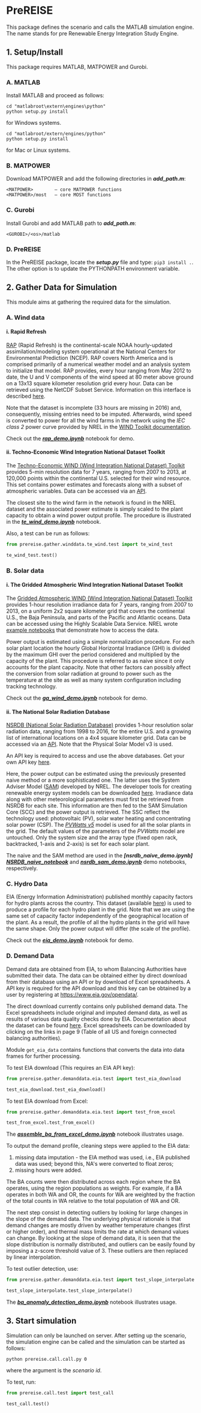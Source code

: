 # PreREISE
This package defines the scenario and calls the MATLAB simulation engine. The
name stands for pre Renewable Energy Integration Study Engine.



## 1. Setup/Install
This package requires MATLAB, MATPOWER and Gurobi.


### A. MATLAB
Install MATLAB and proceed as follows:  
```
cd "matlabroot\extern\engines\python"
python setup.py install
```
for Windows systems.

```
cd "matlabroot/extern/engines/python"
python setup.py install
```
for Mac or Linux systems.


### B. MATPOWER
Download MATPOWER and add the following directories in ***add_path.m***:
```
<MATPOWER>        — core MATPOWER functions
<MATPOWER>/most   — core MOST functions
```


### C. Gurobi
Install Gurobi and add MATLAB path to ***add_path.m***:
```
<GUROBI>/<os>/matlab
```

### D. PreREISE
In the PreREISE package, locate the ***setup.py*** file and type:
`pip3 install .`. The other option is to update the PYTHONPATH environment
variable.




## 2. Gather Data for Simulation
This module aims at gathering the required data for the simulation.

### A. Wind data

#### i. Rapid Refresh
[RAP][RAP] (Rapid Refresh) is the continental-scale NOAA hourly-updated
assimilation/modeling system operational at the National Centers for
Environmental Prediction (NCEP). RAP covers North America and is comprised
primarily of a numerical weather model and an analysis system to initialize
that model. RAP provides, every hour ranging from May 2012 to date, the U and
V components of the wind speed at 80 meter above ground on a 13x13 square
kilometer resolution grid every hour. Data can be retrieved using the NetCDF
Subset Service. Information on this interface is described [here][NetCDF].

Note that the dataset is incomplete (33 hours are missing in 2016) and,
consequently, missing entries need to be imputed. Afterwards, wind speed is
converted to power for all the wind farms in the network using the *IEC class 2*
power curve provided by NREL in the [WIND Toolkit documentation][WIND_doc].

Check out the ***[rap_demo.ipynb][RAP_notebook]*** notebook for demo.

#### ii. Techno-Economic Wind Integration National Dataset Toolkit
The [Techno-Economic WIND (Wind Integration National Dataset) Toolkit][WIND_web]
provides 5-min resolution data for 7 years, ranging from 2007 to 2013, at
120,000 points within the continental U.S. selected for their wind resource.
This set contains power estimates and forecasts along with a subset of
atmospheric variables. Data can be accessed via an [API][WIND_api].

The closest site to the wind farm in the network is found in the NREL dataset
and the associated power estimate is simply scaled to the plant capacity to
obtain a wind power output profile. The procedure is illustrated in the
***[te_wind_demo.ipynb][TE_WIND_notebook]*** notebook.

Also, a test can be run as follows:
```python
from prereise.gather.winddata.te_wind.test import te_wind_test

te_wind_test.test()
```


### B. Solar data

#### i. The Gridded Atmospheric Wind Integration National Dataset Toolkit
The [Gridded Atmospheric WIND (Wind Integration National Dataset)
Toolkit][WIND_web] provides 1-hour resolution irradiance data for 7 years,
ranging from 2007 to 2013, on a uniform 2x2 square kilometer grid that covers
the continental U.S., the Baja Peninsula, and parts of the Pacific and Atlantic
oceans. Data can be accessed using the Highly Scalable Data Service. NREL wrote
[example notebooks][NREL_notebooks] that demonstrate how to access the data.

Power output is estimated using a simple normalization procedure. For each
solar plant location the hourly Global Horizontal Irradiance (GHI) is divided
by the maximum GHI over the period considered and multiplied by the capacity of
the plant. This procedure is referred to as naive since it only accounts for
the plant capacity. Note that other factors can possibly affect the conversion
from solar radiation at ground to power such as the temperature at the site as
well as many system configuration including tracking technology.

Check out the ***[ga_wind_demo.ipynb][GA_WIND_notebook]*** notebook for demo.

#### ii. The National Solar Radiation Database
[NSRDB (National Solar Radiation Database)][NSRDB_web] provides 1-hour
resolution solar radiation data, ranging from 1998 to 2016, for the entire U.S.
and a growing list of international locations on a 4x4 square kilometer grid.
Data can be accessed via an [API][NSRDB_api]. Note that the Physical Solar
Model v3 is used.

An API key is required to access and use the above databases. Get your own API
key [here][NSRDB_signup].

Here, the power output can be estimated using the previously presented naive
method or a more sophisticated one. The latter uses the System Adviser Model
([SAM][SAM_web]) developed by NREL. The developer tools for creating renewable
energy system models can be downloaded [here][SAM_sdk]. Irradiance data along
with other meteorological parameters must first be retrieved from NSRDB for
each site. This information are then fed to the SAM Simulation Core (SCC) and
the power output is retrieved. The SSC reflect the technology used: photovoltaic
(PV), solar water heating and concentrating solar power (CSP). The
*[PVWatts v5][SAM_pvwatts]* model is used for all the solar plants in the grid.
The default values of the parameters of the *PVWatts* model are untouched. Only
the system size and the array type (fixed open rack, backtracked, 1-axis and
2-axis) is set for each solar plant.

The naive and the SAM method are used in the ***[nsrdb_naive_demo.ipynb]
[NSRDB_naive_notebook]*** and ***[nsrdb_sam_demo.ipynb][NSRDB_sam_notebook]***
demo notebooks, respectively.


### C. Hydro Data
EIA (Energy Information Administration) published monthly capacity factors for
hydro plants across the country. This dataset (available [here][hydro_cf]) is
used to produce a profile for each hydro plant in the grid. Note that we are
using the same set of capacity factor independently of the geographical
location of the plant. As a result, the profile of all the hydro plants in the
grid will have the same shape. Only the power output will differ (the scale of
the profile).

Check out the ***[eia_demo.ipynb][hydro_notebook]*** notebook for demo.


### D. Demand Data
Demand data are obtained from EIA, to whom Balancing Authorities have submitted
their data. The data can be obtained either by direct download from their
database using an API or by download of Excel spreadsheets. A API key is
required for the API download and this key can be obtained by a user by
registering at https://www.eia.gov/opendata/.

The direct download currently contains only published demand data. The Excel
spreadsheets include original and imputed demand data, as well as results of
various data quality checks done by EIA. Documentation about the dataset can
be found [here][demand_doc]. Excel spreadsheets can be downloaded by clicking
on the links in page 9 (Table of all US and foreign connected balancing
authorities).

Module `get_eia_data` contains functions that converts the data into data frames
for further processing.

To test EIA download (This requires an EIA API key):
```python
from prereise.gather.demanddata.eia.test import test_eia_download

test_eia_download.test_eia_download()
```
To test EIA download from Excel:
```python
from prereise.gather.demanddata.eia.test import test_from_excel

test_from_excel.test_from_excel()
```

The ***[assemble_ba_from_excel_demo.ipynb][demand_notebook]*** notebook illustrates
usage.

To output the demand profile, cleaning steps were applied to the EIA data:  
1) missing data imputation - the EIA method was used, i.e., EIA published data
was used; beyond this, NA's were converted to float zeros;  
2) missing hours were added.

The BA counts were then distributed across each region where the BA operates,
using the region populations as weights. For example, if a BA operates in both
WA and OR, the counts for WA are weighted by the fraction of the total counts
in WA relative to the total population of WA and OR.

The next step consist in detecting outliers by looking for large changes in the
slope of the demand data. The underlying physical rationale is that demand
changes are mostly driven by weather temperature changes (first or higher
order), and thermal mass limits the rate at which demand values can change. By
looking at the slope of demand data, it is seen that the slope distribution is
normally distributed, and outliers can be easily found by imposing a z-score
threshold value of 3. These outliers are then replaced by linear interpolation.

To test outlier detection, use:
```python
from prereise.gather.demanddata.eia.test import test_slope_interpolate

test_slope_interpolate.test_slope_interpolate()
```
The ***[ba_anomaly_detection_demo.ipynb][demand_anomaly]*** notebook illustrates
usage.



## 3. Start simulation
Simulation can only be launched on server. After setting up the scenario, the
simulation engine can be called and the simulation can be started as follows:
```
python prereise.call.call.py 0
```
where the argument is the *scenario id*.

To test, run:
```python
from prereise.call.test import test_call

test_call.test()
```

[RAP]: https://www.ncdc.noaa.gov/data-access/model-data/model-datasets/rapid-refresh-rap
[RAP_notebook]: https://github.com/intvenlab/PreREISE/blob/develop/prereise/gather/winddata/rap/demo/rap_demo.ipynb
[NetCDF]: https://www.unidata.ucar.edu/software/thredds/current/tds/reference/NetcdfSubsetServiceReference.html
[WIND_doc]: https://www.nrel.gov/docs/fy14osti/61714.pdf
[WIND_web]: https://www.nrel.gov/grid/wind-toolkit.html
[WIND_api]: https://developer.nrel.gov/docs/wind/wind-toolkit/
[TE_WIND_notebook]: https://github.com/intvenlab/PreREISE/blob/develop/prereise/gather/winddata/te_wind/demo/te_wind_demo.ipynb
[NREL_notebooks]: https://github.com/NREL/hsds-examples
[GA_WIND_notebook]: https://github.com/intvenlab/PreREISE/blob/develop/prereise/gather/solardata/ga_wind/demo/ga_wind_demo.ipynb
[NSRDB_web]: https://nsrdb.nrel.gov/
[NSRDB_api]: https://developer.nrel.gov/docs/solar/nsrdb/
[NSRDB_signup]: https://developer.nrel.gov/signup/
[SAM_web]: https://sam.nrel.gov/
[SAM_sdk]: https://sam.nrel.gov/sdk
[SAM_pvwatts]: https://www.nrel.gov/docs/fy14osti/62641.pdf
[NSRDB_naive_notebook]: https://github.com/intvenlab/PreREISE/blob/develop/prereise/gather/solardata/nsrdb/demo/nsrdb_naive_demo.ipynb
[NSRDB_sam_notebook]: https://github.com/intvenlab/PreREISE/blob/develop/prereise/gather/solardata/nsrdb/demo/nsrdb_sam_demo.ipynb
[hydro_cf]: https://www.eia.gov/electricity/annual/html/epa_04_08_b.html
[hydro_notebook]: https://github.com/intvenlab/PreREISE/blob/develop/prereise/gather/hydrodata/eia/demo/eia_demo.ipynb
[demand_doc]: https://www.eia.gov/realtime_grid/docs/userguide-knownissues.pdf
[demand_notebook]:https://github.com/intvenlab/PreREISE/blob/develop/prereise/gather/demanddata/eia/demo/assemble_ba_from_excel_demo.ipynb
[demand_anomaly]: https://github.com/intvenlab/PreREISE/blob/develop/prereise/gather/demanddata/eia/demo/ba_anomaly_detection_demo.ipynb
